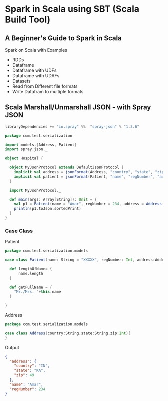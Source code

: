 # Spark in Scala using SBT (Scala Build Tool)
## A Beginner's Guide to Spark in Scala

Spark on Scala with Examples
- RDDs
- Dataframe
- Dataframe with UDFs
- Dataframe with UDAFs
- Datasets
- Read from Different file formats
- Write Datafram to multiple formats


## Scala Marshall/Unmarshall JSON - with Spray JSON

```scala
libraryDependencies += "io.spray" %%  "spray-json" % "1.3.6"
```

```scala
package com.test.serialization

import models.{Address, Patient}
import spray.json._

object Hospital {

  object MyJsonProtocol extends DefaultJsonProtocol {
    implicit val address = jsonFormat(Address, "country", "state", "zip")
    implicit val patient = jsonFormat(Patient, "name", "regNumber", "address")
  }

  import MyJsonProtocol._

  def main(args: Array[String]): Unit = {
    val p1 = Patient(name = "Amar", regNumber = 234, address = Address("IN", "KA", 49))
    println(p1.toJson.sortedPrint)
  }
}
```

### Case Class
Patient

```scala
package com.test.serialization.models

case class Patient(name: String = "XXXXX", regNumber: Int, address:Address) {

  def lengthOfName= {
      name.length
  }

  def getFullName = {
    "Mr./Mrs. "+this.name
  }

}
```
Address

```scala
package com.test.serialization.models

case class Address(country:String,state:String,zip:Int){
}
```

Output
```json
{
  "address": {
    "country": "IN",
    "state": "KA",
    "zip": 49
  },
  "name": "Amar",
  "regNumber": 234
}
```
